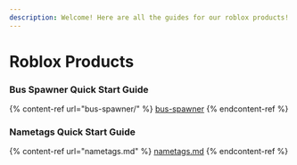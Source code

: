 ```yaml
---
description: Welcome! Here are all the guides for our roblox products!
---
```


# Roblox Products

### Bus Spawner Quick Start Guide

{% content-ref url="bus-spawner/" %}
[bus-spawner](bus-spawner/)
{% endcontent-ref %}

### Nametags Quick Start Guide

{% content-ref url="nametags.md" %}
[nametags.md](nametags.md)
{% endcontent-ref %}
